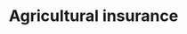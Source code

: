 ---
title: Agricultural insurance
longTitle: 'Agricultural insurance'
tags:
- gccommon
use:
- "[[Crop insurance]]"
---